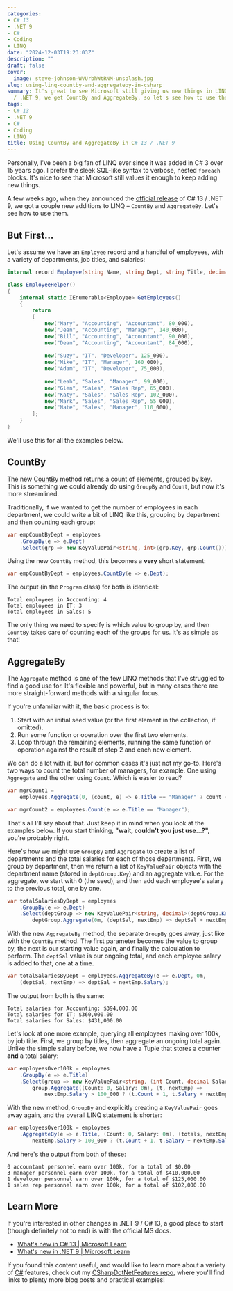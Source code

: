 ```yaml
---
categories:
- C# 13
- .NET 9
- C#
- Coding
- LINQ
date: "2024-12-03T19:23:03Z"
description: ""
draft: false
cover:
  image: steve-johnson-WVUrbhWtRNM-unsplash.jpg
slug: using-linq-countby-and-aggregateby-in-csharp
summary: It's great to see Microsoft still giving us new things in LINQ. With C# 13
  / .NET 9, we get CountBy and AggregateBy, so let's see how to use them.
tags:
- C# 13
- .NET 9
- C#
- Coding
- LINQ
title: Using CountBy and AggregateBy in C# 13 / .NET 9
---
```

Personally, I've been a big fan of LINQ ever since it was added in C# 3 over 15 years ago. I prefer the sleek SQL-like syntax to verbose, nested `foreach` blocks. It's nice to see that Microsoft still values it enough to keep adding new things.

A few weeks ago, when they announced the [official release](https://dotnet.microsoft.com/en-us/platform/support/policy/dotnet-core#lifecycle) of C# 13 / .NET 9, we got a couple new additions to LINQ – `CountBy` and `AggregateBy`. Let's see how to use them.

## But First...

Let's assume we have an `Employee` record and a handful of employees, with a variety of departments, job titles, and salaries:

```csharp
internal record Employee(string Name, string Dept, string Title, decimal Salary);

class EmployeeHelper()
{
    internal static IEnumerable<Employee> GetEmployees()
    {
        return
        [
            new("Mary", "Accounting", "Accountant", 80_000),
            new("Jean", "Accounting", "Manager", 140_000),
            new("Bill", "Accounting", "Accountant", 90_000),
            new("Dean", "Accounting", "Accountant", 84_000),
            
            new("Suzy", "IT", "Developer", 125_000),
            new("Mike", "IT", "Manager", 160_000),
            new("Adam", "IT", "Developer", 75_000),
            
            new("Leah", "Sales", "Manager", 99_000),
            new("Glen", "Sales", "Sales Rep", 65_000),
            new("Katy", "Sales", "Sales Rep", 102_000),
            new("Mark", "Sales", "Sales Rep", 55_000),
            new("Nate", "Sales", "Manager", 110_000),
        ];
    }
}
```

We'll use this for all the examples below.

## CountBy

The new [CountBy](https://learn.microsoft.com/en-us/dotnet/api/system.linq.enumerable.countby?view=net-9.0) method returns a count of elements, grouped by key. This is something we could already do using `GroupBy` and `Count`, but now it's more streamlined.

Traditionally, if we wanted to get the number of employees in each department, we could write a bit of LINQ like this, grouping by department and then counting each group:

```csharp
var empCountByDept = employees
    .GroupBy(e => e.Dept)
    .Select(grp => new KeyValuePair<string, int>(grp.Key, grp.Count()));
```

Using the new `CountBy` method, this becomes a __very__ short statement:

```csharp
var empCountByDept = employees.CountBy(e => e.Dept);
```

The output (in the `Program` class) for both is identical:

```none
Total employees in Accounting: 4
Total employees in IT: 3
Total employees in Sales: 5
```

The only thing we need to specify is which value to group by, and then `CountBy` takes care of counting each of the groups for us. It's as simple as that!

## AggregateBy

The `Aggregate` method is one of the few LINQ methods that I've struggled to find a good use for. It's flexible and powerful, but in many cases there are more straight-forward methods with a singular focus.

If you're unfamiliar with it, the basic process is to:

1. Start with an initial seed value (or the first element in the collection, if omitted).
2. Run some function or operation over the first two elements.
3. Loop through the remaining elements, running the same function or operation against the result of step 2 and each new element.

We can do a lot with it, but for common cases it's just not my go-to. Here's two ways to count the total number of managers, for example. One using `Aggregate` and the other using `Count`. Which is easier to read?

```csharp
var mgrCount1 =
    employees.Aggregate(0, (count, e) => e.Title == "Manager" ? count + 1 : count);

var mgrCount2 = employees.Count(e => e.Title == "Manager");
```

That's all I'll say about that. Just keep it in mind when you look at the examples below. If you start thinking, __"wait, couldn't you just use...?",__ you're probably right.

Here's how we might use `GroupBy` and `Aggregate` to create a list of departments and the total salaries for each of those departments. First, we group by department, then we return a list of `KeyValuePair` objects with the department name (stored in `deptGroup.Key`) and an aggregate value. For the aggregate, we start with 0 (the seed), and then add each employee's salary to the previous total, one by one.

```csharp
var totalSalariesByDept = employees
    .GroupBy(e => e.Dept)
    .Select(deptGroup => new KeyValuePair<string, decimal>(deptGroup.Key,
        deptGroup.Aggregate(0m, (deptSal, nextEmp) => deptSal + nextEmp.Salary)));
```

With the new `AggregateBy` method, the separate `GroupBy` goes away, just like with the `CountBy` method. The first parameter becomes the value to group by, the next is our starting value again, and finally the calculation to perform. The `deptSal` value is our ongoing total, and each employee salary is added to that, one at a time.

```csharp
var totalSalariesByDept = employees.AggregateBy(e => e.Dept, 0m,
    (deptSal, nextEmp) => deptSal + nextEmp.Salary);
```

The output from both is the same:

```none
Total salaries for Accounting: $394,000.00
Total salaries for IT: $360,000.00
Total salaries for Sales: $431,000.00
```

Let's look at one more example, querying all employees making over 100k, by job title. First, we group by titles, then aggregate an ongoing total again. Unlike the simple salary before, we now have a Tuple that stores a counter __and__ a total salary:

```csharp
var employeesOver100k = employees
    .GroupBy(e => e.Title)
    .Select(group => new KeyValuePair<string, (int Count, decimal Salary)>(group.Key,
        group.Aggregate((Count: 0, Salary: 0m), (t, nextEmp) =>
            nextEmp.Salary > 100_000 ? (t.Count + 1, t.Salary + nextEmp.Salary) : t)));
```

With the new method, `GroupBy` and explicitly creating a `KeyValuePair` goes away again, and the overall LINQ statement is shorter:

```csharp
var employeesOver100k = employees
    .AggregateBy(e => e.Title, (Count: 0, Salary: 0m), (totals, nextEmp) =>
        nextEmp.Salary > 100_000 ? (t.Count + 1, t.Salary + nextEmp.Salary) : t);
```

And here's the output from both of these:

```none
0 accountant personnel earn over 100k, for a total of $0.00
3 manager personnel earn over 100k, for a total of $410,000.00
1 developer personnel earn over 100k, for a total of $125,000.00
1 sales rep personnel earn over 100k, for a total of $102,000.00
```

## Learn More

If you're interested in other changes in .NET 9 / C# 13, a good place to start (though definitely not to end) is with the official MS docs.

- [What's new in C# 13 | Microsoft Learn](https://learn.microsoft.com/en-us/dotnet/csharp/whats-new/csharp-13)
- [What's new in .NET 9 | Microsoft Learn](https://learn.microsoft.com/en-us/dotnet/core/whats-new/dotnet-9/overview)

If you found this content useful, and would like to learn more about a variety of [C#](https://grantwinney.com/tag/csharp/) features, check out my [CSharpDotNetFeatures repo](https://github.com/grantwinney/CSharpDotNetFeatures), where you'll find links to plenty more blog posts and practical examples!